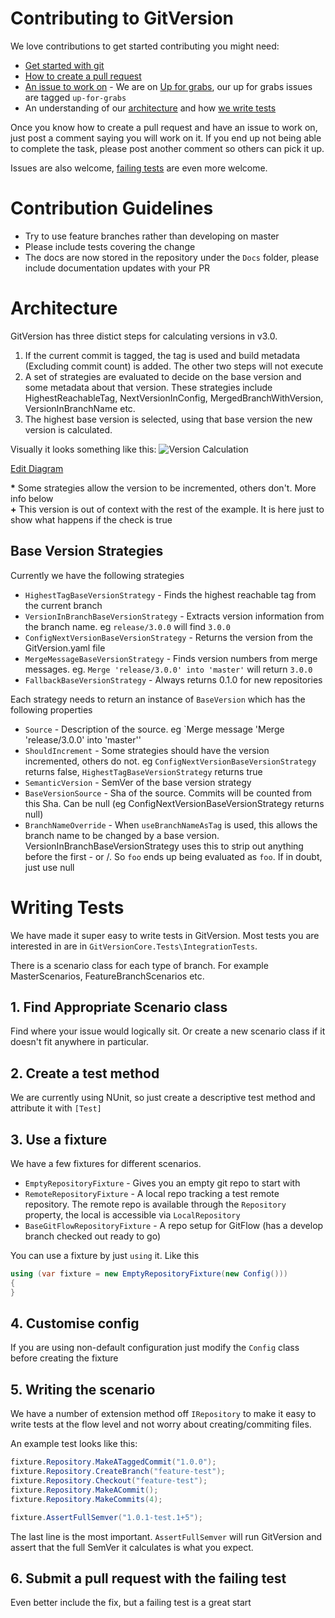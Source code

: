 # Contributing to GitVersion
We love contributions to get started contributing you might need:

 - [Get started with git](http://rogerdudler.github.io/git-guide)
 - [How to create a pull request](https://help.github.com/articles/using-pull-requests)
 - [An issue to work on](https://github.com/ParticularLabs/GitVersion/labels/up-for-grabs) - We are on [Up for grabs](http://up-for-grabs.net/), our up for grabs issues are tagged `up-for-grabs`
 - An understanding of our [architecture](#architecture) and how [we write tests](#writing-tests)

Once you know how to create a pull request and have an issue to work on, just post a comment saying you will work on it.
If you end up not being able to complete the task, please post another comment so others can pick it up.

Issues are also welcome, [failing tests](#writing-tests) are even more welcome.

# Contribution Guidelines
 - Try to use feature branches rather than developing on master
 - Please include tests covering the change
 - The docs are now stored in the repository under the `Docs` folder, please include documentation updates with your PR

# Architecture
GitVersion has three distict steps for calculating versions in v3.0.

1. If the current commit is tagged, the tag is used and build metadata (Excluding commit count) is added. The other two steps will not execute
2. A set of strategies are evaluated to decide on the base version and some metadata about that version.
   These strategies include HighestReachableTag, NextVersionInConfig, MergedBranchWithVersion, VersionInBranchName etc.
3. The highest base version is selected, using that base version the new version is calculated.

Visually it looks something like this:
![Version Calculation](http://www.plantuml.com:80/plantuml/png/fLCxJyCm4DxzAsuib4P914i69De1CS38Vd6kYIN7ZcodK8aVp-KX6Y2fKCbY9NV-7lVb2WoOeoVOMRDNfH0lz1vUoNbbpGwrR3K6ws1p3rlk-bN8u972f2AC3GHEbLN8m1D1Jjg-mPuXAZvx9kL1ZW1KY5dOZczMI0Pf54VnHtf7jpaAWJg0sW-uXw4PK3Eb1sMaevfCW6i1_0m6po1l7HfPJUxvu5XYUOHLWq5MLptCudmMK9--u5glJ0dIEaVo1Dw3JgVM6Km4cM9mzyrQXHuQHnj7chhl0JcnIrHjno1wiWtgfi8eWVK_7OQAmBHrJWvORFVM2PmrE7AcWZGh-Lj0FvptVvLiUPnCdG_XhNhOov9wQ1fzv7nw5S5EwSvw6CDQNfnMwUAP0XQyQpj70nkx3Nn3p5NFY9IshbNWepKi8ublWFiSPkC0ee8El75Dv5aOxqZQBScbWpWn0Pe2wb6aM1p4Eea_0G00)

[Edit Diagram](http://www.plantuml.com/plantuml/form?url=http://www.plantuml.com/plantuml/png/fLCxJyCm4DxzAsuib4P914i69De1CS38Vd6kYIN7ZcodK8aVp-KX6Y2fKCbY9NV-7lVb2WoOeoVOMRDNfH0lz1vUoNbbpGwrR3K6ws1p3rlk-bN8u972f2AC3GHEbLN8m1D1Jjg-mPuXAZvx9kL1ZW1KY5dOZczMI0Pf54VnHtf7jpaAWJg0sW-uXw4PK3Eb1sMaevfCW6i1_0m6po1l7HfPJUxvu5XYUOHLWq5MLptCudmMK9--u5glJ0dIEaVo1Dw3JgVM6Km4cM9mzyrQXHuQHnj7chhl0JcnIrHjno1wiWtgfi8eWVK_7OQAmBHrJWvORFVM2PmrE7AcWZGh-Lj0FvptVvLiUPnCdG_XhNhOov9wQ1fzv7nw5S5EwSvw6CDQNfnMwUAP0XQyQpj70nkx3Nn3p5NFY9IshbNWepKi8ublWFiSPkC0ee8El75Dv5aOxqZQBScbWpWn0Pe2wb6aM1p4Eea_0G00)

**\*** Some strategies allow the version to be incremented, others don't. More info below  
**+** This version is out of context with the rest of the example. It is here just to show what happens if the check is true

## Base Version Strategies
Currently we have the following strategies

 - `HighestTagBaseVersionStrategy` - Finds the highest reachable tag from the current branch
 - `VersionInBranchBaseVersionStrategy` - Extracts version information from the branch name. eg `release/3.0.0` will find `3.0.0`
 - `ConfigNextVersionBaseVersionStrategy` - Returns the version from the GitVersion.yaml file
 - `MergeMessageBaseVersionStrategy` - Finds version numbers from merge messages. eg. `Merge 'release/3.0.0' into 'master'` will return `3.0.0`
 - `FallbackBaseVersionStrategy` - Always returns 0.1.0 for new repositories

Each strategy needs to return an instance of `BaseVersion` which has the following properties

 - `Source` - Description of the source. eg `Merge message 'Merge 'release/3.0.0' into 'master''
 - `ShouldIncrement` - Some strategies should have the version incremented, others do not. eg `ConfigNextVersionBaseVersionStrategy` returns false, `HighestTagBaseVersionStrategy` returns true
 - `SemanticVersion` - SemVer of the base version strategy
 - `BaseVersionSource` - Sha of the source. Commits will be counted from this Sha. Can be null (eg ConfigNextVersionBaseVersionStrategy returns null)
 - `BranchNameOverride` - When `useBranchNameAsTag` is used, this allows the branch name to be changed by a base version.  
   VersionInBranchBaseVersionStrategy uses this to strip out anything before the first - or /. So `foo` ends up being evaluated as `foo`. If in doubt, just use null

# Writing Tests
We have made it super easy to write tests in GitVersion. Most tests you are interested in are in `GitVersionCore.Tests\IntegrationTests`.

There is a scenario class for each type of branch. For example MasterScenarios, FeatureBranchScenarios etc.

## 1. Find Appropriate Scenario class
Find where your issue would logically sit. Or create a new scenario class if it doesn't fit anywhere in particular.

## 2. Create a test method
We are currently using NUnit, so just create a descriptive test method and attribute it with `[Test]`

## 3. Use a fixture
We have a few fixtures for different scenarios.

 - `EmptyRepositoryFixture` - Gives you an empty git repo to start with
 - `RemoteRepositoryFixture` - A local repo tracking a test remote repository. The remote repo is available through the `Repository` property, the local is accessible via `LocalRepository`
 - `BaseGitFlowRepositoryFixture` - A repo setup for GitFlow (has a develop branch checked out ready to go)

You can use a fixture by just `using` it. Like this
``` csharp
using (var fixture = new EmptyRepositoryFixture(new Config()))
{
}
```

## 4. Customise config
If you are using non-default configuration just modify the `Config` class before creating the fixture

## 5. Writing the scenario
We have a number of extension method off `IRepository` to make it easy to write tests at the flow level and not worry about creating/commiting files.

An example test looks like this:
``` csharp
fixture.Repository.MakeATaggedCommit("1.0.0");
fixture.Repository.CreateBranch("feature-test");
fixture.Repository.Checkout("feature-test");
fixture.Repository.MakeACommit();
fixture.Repository.MakeCommits(4);

fixture.AssertFullSemver("1.0.1-test.1+5");
```

The last line is the most important. `AssertFullSemver` will run GitVersion and assert that the full SemVer it calculates is what you expect.

## 6. Submit a pull request with the failing test
Even better include the fix, but a failing test is a great start
